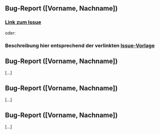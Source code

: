 ﻿## Bug-Report ([Vorname, Nachname])

### [Link zum Issue](https://github.com/TUBSAPISS2018/Template/issues/1)
oder:
### Beschreibung hier entsprechend der verlinkten [Issue-Vorlage](https://github.com/TUBSAPISS2018/Template/issues/1)

## Bug-Report ([Vorname, Nachname])
[...]

## Bug-Report ([Vorname, Nachname])
[...]

## Bug-Report ([Vorname, Nachname])
[...]
